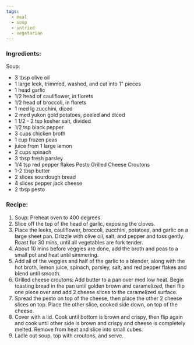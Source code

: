 ```yaml
---
tags:
  - meal
  - soup
  - untried
  - vegetarian
---
```

### Ingredients:
Soup: 
- 3 tbsp olive oil
- 1 large leek, trimmed, washed, and cut into 1" pieces
- 1 head garlic
- 1/2 head of cauliflower, in florets
- 1/2 head of broccoli, in florets
- 1 med lg zucchini, diced
- 2 med yukon gold potatoes, peeled and diced
- 1 1/2 - 2 tsp kosher salt, divided
- 1/2 tsp black pepper
- 3 cups chicken broth
- 1 cup frozen peas
- juice from 1 large lemon
- 2 cups spinach
- 3 tbsp fresh parsley
- 1/4 tsp red pepper flakes
Pesto Grilled Cheese Croutons
- 1-2 tbsp butter
- 2 slices sourdough bread
- 4 slices pepper jack cheese
- 2 tbsp pesto

### Recipe:
1. Soup: Preheat oven to 400 degrees. 
2. Slice off the top of the head of garlic, exposing the cloves.
3. Place the leeks, cauliflower, broccoli, zucchini, potatoes, and garlic on a large sheet pan. Drizzle with olive oil, salt, and pepper and toss gently. Roast for 30 mins, until all vegetables are fork tender.
4. About 10 mins before veggies are done, add the broth and peas to a small pot and heat until simmering. 
5. Add all of the veggies and half of the garlic to a blender, along with the hot broth, lemon juice, spinach, parsley, salt, and red pepper flakes and blend until smooth. 
6. Grilled cheese croutons: Add butter to a pan over med low heat. Begin toasting bread in the pan until golden brown and caramelized, then flip one piece over and add 2 cheese slices to the caramelized surface. 
7. Spread the pesto on top of the cheese, then place the other 2 cheese slices on top. Place the other slice, cooked side down, on top of the cheese. 
8. Cover with a lid. Cook until bottom is brown and crispy, then flip again and cook until other side is brown and crispy and cheese is completely melted. Remove from heat and slice into small cubes. 
9. Ladle out soup, top with croutons, and serve. 